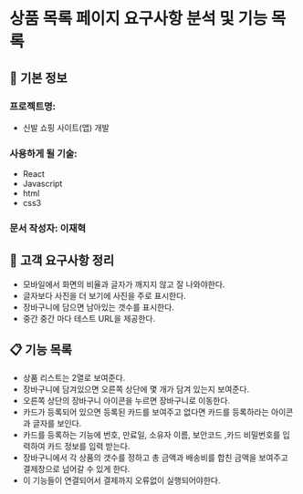 # 상품 목록 페이지 요구사항 분석 및 기능 목록

## 📌 기본 정보
### 프로젝트명: 
- 신발 쇼핑 사이트(앱) 개발

### 사용하게 될 기술: 
- React
- Javascript
- html
- css3

### 문서 작성자: 이재혁

## 📝 고객 요구사항 정리
- 모바일에서 화면의 비율과 글자가 깨지지 않고 잘 나와야한다.
- 글자보다 사진을 더 보기에 사진을 주로 표시한다.
- 장바구니에 담으면 남아있는 갯수를 표시한다.
- 중간 중간 마다 테스트 URL을 제공한다.

## 📋 기능 목록
- 상품 리스트는 2열로 보여준다.
- 장바구니에 담겨있으면 오른쪽 상단에 몇 개가 담겨 있는지 보여준다.
- 오른쪽 상단의 장바구니 아이콘을 누르면 장바구니로 이동한다.
- 카드가 등록되어 있으면 등록된 카드를 보여주고 없다면 카드를 등록하라는 아이콘과 글자를 보인다.
- 카드를 등록하는 기능에 번호, 만료일, 소유자 이름, 보안코드 ,카드 비밀번호를 입력하여 카드 정보를 입력 받는다.
- 장바구니에서 각 상품의 갯수를 정하고 총 금액과 배송비를 합친 금액을 보여주고 결제창으로 넘어갈 수 있게 한다.
- 이 기능들이 연결되어서 결제까지 오류없이 실행되어야한다.
